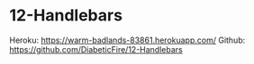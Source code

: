 # 12-Handlebars

Heroku: https://warm-badlands-83861.herokuapp.com/
Github: https://github.com/DiabeticFire/12-Handlebars
